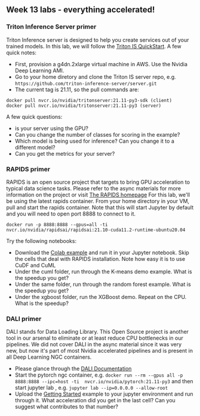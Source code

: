 ## Week 13 labs - everything accelerated!

### Triton Inference Server primer
Triton Inference server is designed to help you create services out of your trained models.  In this lab, we will follow the [Triton IS QuickStart](https://github.com/triton-inference-server/server/blob/main/docs/quickstart.md). A few quick notes:
* First, provision a g4dn.2xlarge virtual machine in AWS. Use the Nvidia Deep Learning AMI.
* Go to your home diretory and clone the Triton IS server repo, e.g. ```https://github.com/triton-inference-server/server.git```
* The current tag is 21.11, so the pull commands are:
```
docker pull nvcr.io/nvidia/tritonserver:21.11-py3-sdk (client)
docker pull nvcr.io/nvidia/tritonserver:21.11-py3 (server)
```
A few quick questions:
* is your server using the GPU?
* Can you change the number of classes for scoring in the example?
* Which model is being used for inference? Can you change it to a different model?
* Can you get the metrics for your server?

### RAPIDS primer
RAPIDS is an open source project that targets to bring GPU acceleration to typical data science tasks.  Please refer to the async materials for more information on the project or visit [The RAPIDS homepage](https://rapids.ai/)
For this lab, we'll be using the latest rapids container. From your home directory in your VM, pull and start the rapids container.  Note that this will start Jupyter by default and you will need to open port 8888 to connect to it.
```
docker run -p 8888:8888 --gpus=all -ti nvcr.io/nvidia/rapidsai/rapidsai:21.10-cuda11.2-runtime-ubuntu20.04 
```
Try the following notebooks:
* Download the [Colab example](https://colab.research.google.com/drive/1rY7Ln6rEE1pOlfSHCYOVaqt8OvDO35J0#forceEdit=true&offline=true&sandboxMode=true) and run it in your Jupyter notebook.  Skip the cells that deal with RAPIDS installation. Note how easy it is to use CuDF and CuML
* Under the cuml folder, run through the K-means demo example. What is the speedup you get?
* Under the same folder, run through the random forest example.  What is the speedup you get?
* Under the xgboost folder, run the XGBoost demo. Repeat on the CPU. What is the speedup?

### DALI primer
DALI stands for Data Loading Library.  This Open Source project is another tool in our arsenal to eliminate or at least reduce CPU bottlenecks in our pipelines.  We did not cover DALI in the async material since it was very new, but now it's part of most Nvidia accelerated pipelines and is present in all Deep Learning NGC containers.

* Please glance through the [DALI Documentation](https://docs.nvidia.com/deeplearning/dali/user-guide/docs/index.html)
* Start the pytorch ngc container, e.g. ```docker run --rm --gpus all -p 8888:8888 --ipc=host -ti  nvcr.io/nvidia/pytorch:21.11-py3``` and then start jupyter lab , e.g. ```jupyter lab --ip=0.0.0.0 --allow-root```
* Upload the [Getting Started](getting_started_dali.ipynb) example to your jupyter environment and run through it. What acceleration did you get in the last cell? Can you suggest what contributes to that number?



